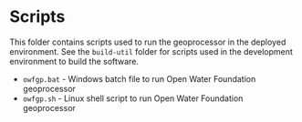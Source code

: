 # Scripts #

This folder contains scripts used to run the geoprocessor in the deployed environment.
See the `build-util` folder for scripts used in the development environment
to build the software.

* `owfgp.bat` - Windows batch file to run Open Water Foundation geoprocessor
* `owfgp.sh` - Linux shell script to run Open Water Foundation geoprocessor
